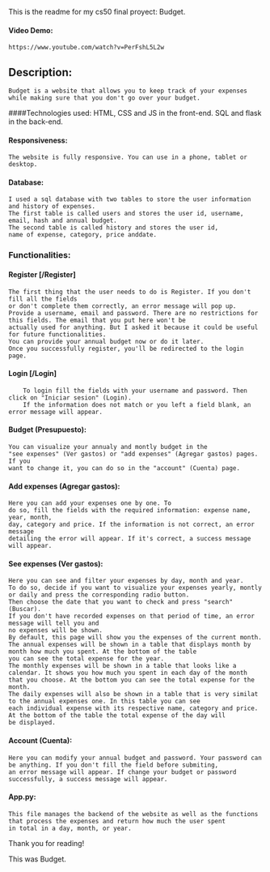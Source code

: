 This is the readme for my cs50 final proyect: Budget.

#### Video Demo:
	https://www.youtube.com/watch?v=PerFshL5L2w

## Description:
	Budget is a website that allows you to keep track of your expenses
	while making sure that you don't go over your budget.


####Technologies used:
	HTML, CSS and JS in the front-end. SQL and flask in the back-end.

#### Responsiveness:
	The website is fully responsive. You can use in a phone, tablet or desktop.

#### Database:
	I used a sql database with two tables to store the user information and history of expenses.
	The first table is called users and stores the user id, username, email, hash and annual budget.
	The second table is called history and stores the user id,
	name of expense, category, price anddate.


### Functionalities:

#### Register [/Register]
	The first thing that the user needs to do is Register. If you don't fill all the fields
	or don't complete them correctly, an error message will pop up.
	Provide a username, email and password. There are no restrictions for this fields. The email that you put here won't be
	actually used for anything. But I asked it because it could be useful for future functionalities.
	You can provide your annual budget now or do it later.
	Once you successfully register, you'll be redirected to the login page.


#### Login [/Login]
		To login fill the fields with your username and password. Then click on "Iniciar sesion" (Login).
		If the information does not match or you left a field blank, an error message will appear.

#### Budget (Presupuesto):
	You can visualize your annualy and montly budget in the
	"see expenses" (Ver gastos) or "add expenses" (Agregar gastos) pages. If you
	want to change it, you can do so in the "account" (Cuenta) page.


#### Add expenses (Agregar gastos):
	Here you can add your expenses one by one. To
	do so, fill the fields with the required information: expense name, year, month,
	day, category and price. If the information is not correct, an error message
	detailing the error will appear. If it's correct, a success message will appear.


#### See expenses (Ver gastos):
	Here you can see and filter your expenses by day, month and year.
	To do so, decide if you want to visualize your expenses yearly, montly or daily and press the corresponding radio button.
	Then choose the date that you want to check and press "search"(Buscar).
	If you don't have recorded expenses on that period of time, an error message will tell you and
	no expenses will be shown.
	By default, this page will show you the expenses of the current month.
	The annual expenses will be shown in a table that displays month by month how much you spent. At the bottom of the table
	you can see the total expense for the year.
	The monthly expenses will be shown in a table that looks like a calendar. It shows you how much you spent in each day of the month
	that you choose. At the bottom you can see the total expense for the month.
	The daily expenses will also be shown in a table that is very similat to the annual expenses one. In this table you can see
	each individual expense with its respective name, category and price. At the bottom of the table the total expense of the day will
	be displayed.


#### Account (Cuenta):
	Here you can modify your annual budget and password. Your password can be anything. If you don't fill the field before submiting,
	an error message will appear. If change your budget or password successfully, a success message will appear.


#### App.py:
	This file manages the backend of the website as well as the functions that process the expenses and return how much the user spent
	in total in a day, month, or year.


Thank you for reading!

This was Budget.
